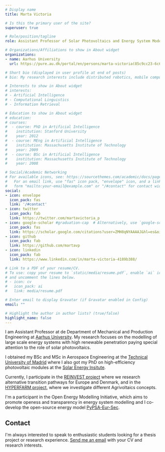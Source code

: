 ```yaml
---
# Display name
title: Marta Victoria

# Is this the primary user of the site?
superuser: true

# Role/position/tagline
role: Assistant Professor of Solar Photovoltaics and Energy System Modelling

# Organizations/Affiliations to show in About widget
organizations:
- name: Aarhus University
  url: https://pure.au.dk/portal/en/persons/marta-victoria(85c9cc23-6c66-44fa-9cdc-cfceb955cd9b).html

# Short bio (displayed in user profile at end of posts)
# bio: My research interests include distributed robotics, mobile computing and programmable matter.

# Interests to show in About widget
# interests:
# - Artificial Intelligence
# - Computational Linguistics
# - Information Retrieval

# Education to show in About widget
# education:
# courses:
#  - course: PhD in Artificial Intelligence
#    institution: Stanford University
#    year: 2012
#  - course: MEng in Artificial Intelligence
#    institution: Massachusetts Institute of Technology
#    year: 2009
#  - course: BSc in Artificial Intelligence
#    institution: Massachusetts Institute of Technology
#    year: 2008

# Social/Academic Networking
# For available icons, see: https://sourcethemes.com/academic/docs/page-builder/#icons
#   For an email link, use "fas" icon pack, "envelope" icon, and a link in the
#   form "mailto:your-email@example.com" or "/#contact" for contact widget.
social:
- icon: envelope
  icon_pack: fas
  link: '/#contact'
- icon: twitter
  icon_pack: fab
  link: https://twitter.com/martavictoria_p
- icon: google-scholar #graduation-cap  # Alternatively, use `google-scholar` icon from `ai` icon pack
  icon_pack: fas
  link: https://scholar.google.com/citations?user=ZMH8qNYAAAAJ&hl=es&oi=ao
- icon: github
  icon_pack: fab
  link: https://github.com/martavp
- icon: linkedin
  icon_pack: fab
  link: https://www.linkedin.com/in/marta-victoria-4189b388/

# Link to a PDF of your resume/CV.
# To use: copy your resume to `static/media/resume.pdf`, enable `ai` icons in `params.toml`, 
# and uncomment the lines below.
# - icon: cv
#   icon_pack: ai
#   link: media/resume.pdf

# Enter email to display Gravatar (if Gravatar enabled in Config)
email: ""

# Highlight the author in author lists? (true/false)
highlight_name: false
---
```


I am Assistant Professor at de Department of Mechanical and Production Engineering at [Aarhus University](https://international.au.dk/). My research focuses on the modelling of large scale energy systems with high renewable penetration paying special attention to the role of solar photovoltaics.

I obtained my BSc and MSc in Aerospace Engineering at the [Technical University of Madrid](https://www.upm.es/internacional) where I also got my PhD on high-efficiency photovoltaic modules at the [Solar Energy Insitute](https://www.ies.upm.es/). 

Currently, I participate in the [REINVEST project](https://reinvestproject.eu/) where we research alternative transition pathways for Europe and Denmark, and in the [HYPERFARM project](https://hyperfarm.eu/), where we investigate different Agrivoltaics concepts.

I'm a participant in the Open Energy Modelling Initiative, which aims to promote openess and transparency in energy system modelling and I co-develop the open-source energy model [PyPSA-Eur-Sec](https://pypsa-eur-sec.readthedocs.io/en/latest/).

## Contact ##
I'm always interested to speak to enthusiastic students looking for a thesis project or research experience. [Send me an email](mvp@mpe.au.dk) with your CV and research interests.


